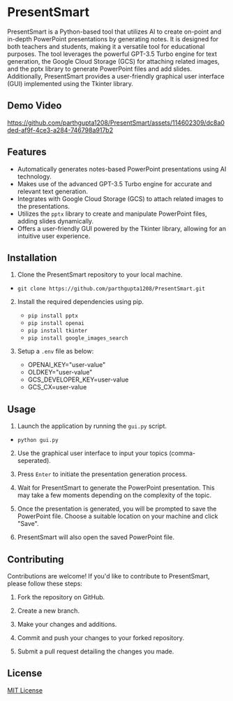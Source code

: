 # PresentSmart

PresentSmart is a Python-based tool that utilizes AI to create on-point and in-depth PowerPoint presentations by generating notes. It is designed for both teachers and students, making it a versatile tool for educational purposes. The tool leverages the powerful GPT-3.5 Turbo engine for text generation, the Google Cloud Storage (GCS) for attaching related images, and the pptx library to generate PowerPoint files and add slides. Additionally, PresentSmart provides a user-friendly graphical user interface (GUI) implemented using the Tkinter library.

## Demo Video



https://github.com/parthgupta1208/PresentSmart/assets/114602309/dc8a0ded-af9f-4ce3-a284-746798a917b2



## Features

- Automatically generates notes-based PowerPoint presentations using AI technology.
- Makes use of the advanced GPT-3.5 Turbo engine for accurate and relevant text generation.
- Integrates with Google Cloud Storage (GCS) to attach related images to the presentations.
- Utilizes the `pptx` library to create and manipulate PowerPoint files, adding slides dynamically.
- Offers a user-friendly GUI powered by the Tkinter library, allowing for an intuitive user experience.

## Installation

1. Clone the PresentSmart repository to your local machine.
- ```git clone https://github.com/parthgupta1208/PresentSmart.git```


2. Install the required dependencies using pip.
    - ```pip install pptx```
    - ```pip install openai```
    - ```pip install tkinter```
    - ```pip install google_images_search```

3. Setup a `.env` file as below:
    - OPENAI_KEY="user-value"
    - OLDKEY="user-value"
    - GCS_DEVELOPER_KEY=user-value
    - GCS_CX=user-value

## Usage

1. Launch the application by running the `gui.py` script.
- ```python gui.py```

2. Use the graphical user interface to input your topics (comma-seperated).

3. Press `Enter` to initiate the presentation generation process.

4. Wait for PresentSmart to generate the PowerPoint presentation. This may take a few moments depending on the complexity of the topic.

5. Once the presentation is generated, you will be prompted to save the PowerPoint file. Choose a suitable location on your machine and click "Save".

6. PresentSmart will also open the saved PowerPoint file.

## Contributing

Contributions are welcome! If you'd like to contribute to PresentSmart, please follow these steps:

1. Fork the repository on GitHub.

2. Create a new branch.

3. Make your changes and additions.

4. Commit and push your changes to your forked repository.

5. Submit a pull request detailing the changes you made.

## License

[MIT License](LICENSE)


